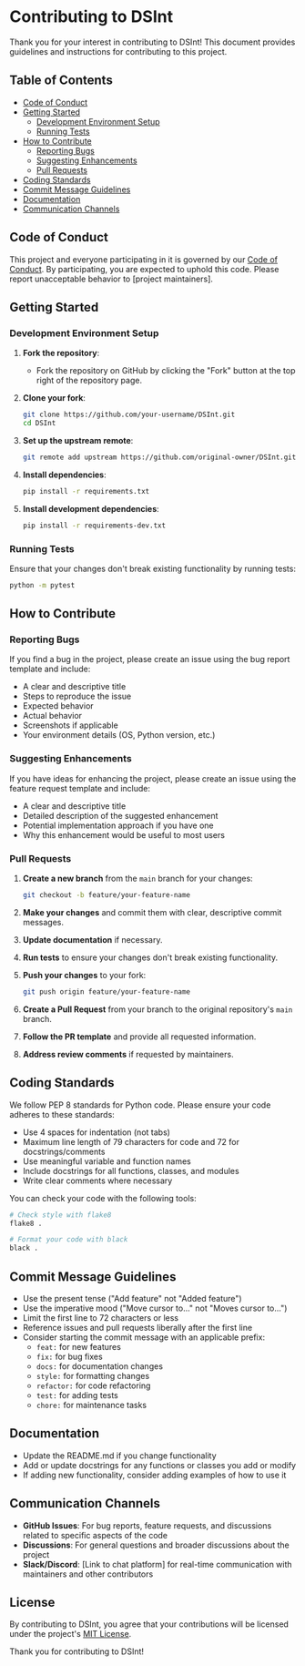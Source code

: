 # Contributing to DSInt

Thank you for your interest in contributing to DSInt! This document provides guidelines and instructions for contributing to this project.

## Table of Contents
- [Code of Conduct](#code-of-conduct)
- [Getting Started](#getting-started)
  - [Development Environment Setup](#development-environment-setup)
  - [Running Tests](#running-tests)
- [How to Contribute](#how-to-contribute)
  - [Reporting Bugs](#reporting-bugs)
  - [Suggesting Enhancements](#suggesting-enhancements)
  - [Pull Requests](#pull-requests)
- [Coding Standards](#coding-standards)
- [Commit Message Guidelines](#commit-message-guidelines)
- [Documentation](#documentation)
- [Communication Channels](#communication-channels)

## Code of Conduct

This project and everyone participating in it is governed by our [Code of Conduct](./CODE_OF_CONDUCT.md). By participating, you are expected to uphold this code. Please report unacceptable behavior to [project maintainers].

## Getting Started

### Development Environment Setup

1. **Fork the repository**:
   - Fork the repository on GitHub by clicking the "Fork" button at the top right of the repository page.

2. **Clone your fork**:
   ```bash
   git clone https://github.com/your-username/DSInt.git
   cd DSInt
   ```

3. **Set up the upstream remote**:
   ```bash
   git remote add upstream https://github.com/original-owner/DSInt.git
   ```

4. **Install dependencies**:
   ```bash
   pip install -r requirements.txt
   ```

5. **Install development dependencies**:
   ```bash
   pip install -r requirements-dev.txt
   ```

### Running Tests

Ensure that your changes don't break existing functionality by running tests:

```bash
python -m pytest
```

## How to Contribute

### Reporting Bugs

If you find a bug in the project, please create an issue using the bug report template and include:

- A clear and descriptive title
- Steps to reproduce the issue
- Expected behavior
- Actual behavior
- Screenshots if applicable
- Your environment details (OS, Python version, etc.)

### Suggesting Enhancements

If you have ideas for enhancing the project, please create an issue using the feature request template and include:

- A clear and descriptive title
- Detailed description of the suggested enhancement
- Potential implementation approach if you have one
- Why this enhancement would be useful to most users

### Pull Requests

1. **Create a new branch** from the `main` branch for your changes:
   ```bash
   git checkout -b feature/your-feature-name
   ```

2. **Make your changes** and commit them with clear, descriptive commit messages.

3. **Update documentation** if necessary.

4. **Run tests** to ensure your changes don't break existing functionality.

5. **Push your changes** to your fork:
   ```bash
   git push origin feature/your-feature-name
   ```

6. **Create a Pull Request** from your branch to the original repository's `main` branch.

7. **Follow the PR template** and provide all requested information.

8. **Address review comments** if requested by maintainers.

## Coding Standards

We follow PEP 8 standards for Python code. Please ensure your code adheres to these standards:

- Use 4 spaces for indentation (not tabs)
- Maximum line length of 79 characters for code and 72 for docstrings/comments
- Use meaningful variable and function names
- Include docstrings for all functions, classes, and modules
- Write clear comments where necessary

You can check your code with the following tools:
```bash
# Check style with flake8
flake8 .

# Format your code with black
black .
```

## Commit Message Guidelines

- Use the present tense ("Add feature" not "Added feature")
- Use the imperative mood ("Move cursor to..." not "Moves cursor to...")
- Limit the first line to 72 characters or less
- Reference issues and pull requests liberally after the first line
- Consider starting the commit message with an applicable prefix:
  - `feat:` for new features
  - `fix:` for bug fixes
  - `docs:` for documentation changes
  - `style:` for formatting changes
  - `refactor:` for code refactoring
  - `test:` for adding tests
  - `chore:` for maintenance tasks

## Documentation

- Update the README.md if you change functionality
- Add or update docstrings for any functions or classes you add or modify
- If adding new functionality, consider adding examples of how to use it

## Communication Channels

- **GitHub Issues**: For bug reports, feature requests, and discussions related to specific aspects of the code
- **Discussions**: For general questions and broader discussions about the project
- **Slack/Discord**: [Link to chat platform] for real-time communication with maintainers and other contributors

## License

By contributing to DSInt, you agree that your contributions will be licensed under the project's [MIT License](./LICENSE).

Thank you for contributing to DSInt!

